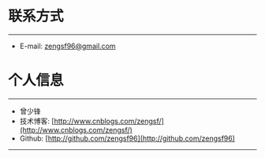 # 联系方式

---

  * E-mail: zengsf96@gmail.com 

# 个人信息

---

  * 曾少锋
  * 技术博客: [http://www.cnblogs.com/zengsf/](http://www.cnblogs.com/zengsf/) 
  * Github:  [http://github.com/zengsf96](http://github.com/zengsf96)

<script type="text/javascript"src="../../../js/analytics.js"></script>
<div style="display: none;"><script language='javascript' type='text/javascript' src='http://js.users.51.la/19023250.js'></script></div>

---
